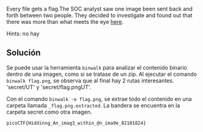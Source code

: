 Every file gets a flag.The SOC analyst saw one image been sent back and forth between two people. They decided to investigate and found out that there was more than what meets the eye [here](https://artifacts.picoctf.net/c/262/flag.png).

Hints: no hay


## Solución
Se puede usar la herramienta `binwalk` para analizar el contenido binario dentro de una imagen, como si se tratase de un zip. Al ejecutar el comando `binwalk flag.png`, se observa que al final hay 2 rutas interesantes. 'secret/UT' y 'secret/flag.pngUT'.

Con el comando `binwalk -e flag.png`, se extrae todo el contenido en una carpeta llamada `_flag.png.extracted`. La bandera se encuentra en la carpeta secret como otra imagen.

`picoCTF{Hiddinng_An_imag3_within_@n_ima9e_82101824}`